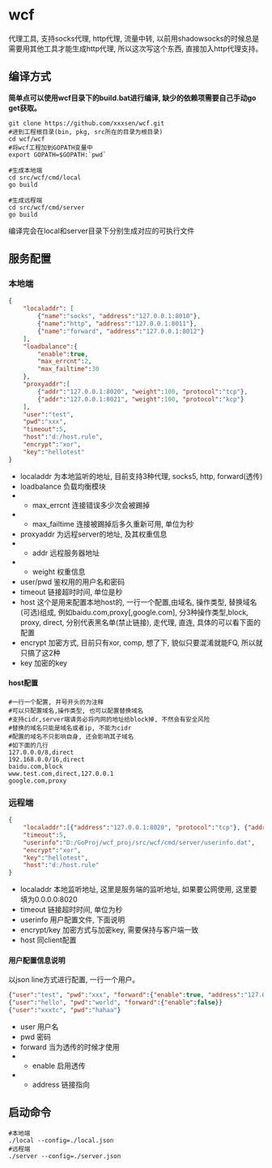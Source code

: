 ﻿# wcf
代理工具, 支持socks代理, http代理, 流量中转, 以前用shadowsocks的时候总是需要用其他工具才能生成http代理, 所以这次写这个东西, 直接加入http代理支持。

## 编译方式
**简单点可以使用wcf目录下的build.bat进行编译, 缺少的依赖项需要自己手动go get获取。**
```shell
git clone https://github.com/xxxsen/wcf.git
#进到工程根目录(bin, pkg, src所在的目录为根目录)
cd wcf/wcf
#将wcf工程加到GOPATH变量中
export GOPATH=$GOPATH:`pwd`

#生成本地端
cd src/wcf/cmd/local
go build

#生成远程端
cd src/wcf/cmd/server 
go build
```
编译完会在local和server目录下分别生成对应的可执行文件

## 服务配置
### 本地端
```json
{
	"localaddr": [
		{"name":"socks", "address":"127.0.0.1:8010"},
		{"name":"http", "address":"127.0.0.1:8011"},
		{"name":"forward", "address":"127.0.0.1:8012"}
	],
	"loadbalance":{
		"enable":true, 
		"max_errcnt":2,
		"max_failtime":30
	},	
	"proxyaddr":[
		{"addr":"127.0.0.1:8020", "weight":100, "protocol":"tcp"},
		{"addr":"127.0.0.1:8021", "weight":100, "protocol":"kcp"}
	],	
	"user":"test",
	"pwd":"xxx",
	"timeout":5,
	"host":"d:/host.rule",
	"encrypt":"xor",
	"key":"hellotest"
}
```
* localaddr 为本地监听的地址, 目前支持3种代理, socks5, http, forward(透传)
* loadbalance 负载均衡模块
* * max_errcnt 连接错误多少次会被踢掉
* * max_failtime 连接被踢掉后多久重新可用, 单位为秒
* proxyaddr 为远程server的地址, 及其权重信息
* * addr 远程服务器地址
* * weight 权重信息
* user/pwd 鉴权用的用户名和密码
* timeout 链接超时时间, 单位是秒
* host 这个是用来配置本地host的, 一行一个配置,由域名, 操作类型, 替换域名(可选)组成, 例如baidu.com,proxy[,google.com], 分3种操作类型,block, proxy, direct, 分别代表黑名单(禁止链接), 走代理, 直连, 具体的可以看下面的配置
* encrypt 加密方式, 目前只有xor, comp, 想了下, 貌似只要混淆就能FQ, 所以就只搞了这2种
* key 加密的key

#### host配置
```host.rule 
#一行一个配置, 井号开头的为注释
#可以只配置域名,操作类型, 也可以配置替换域名
#支持cidr,server端请务必将内网的地址给block掉, 不然会有安全风险
#替换的域名只能是域名或者ip, 不能为cidr
#配置的域名不只影响自身, 还会影响其子域名
#如下面的几行
127.0.0.0/8,direct
192.168.0.0/16,direct
baidu.com,block
www.test.com,direct,127.0.0.1
google.com,proxy
```

### 远程端
```json
{
	"localaddr":[{"address":"127.0.0.1:8020", "protocol":"tcp"}, {"address":"127.0.0.1:8021", "protocol":"kcp"}],
	"timeout":5,
	"userinfo":"D:/GoProj/wcf_proj/src/wcf/cmd/server/userinfo.dat",
	"encrypt":"xor",
	"key":"hellotest",
	"host":"d:/host.rule"
}
```
* localaddr 本地监听地址, 这里是服务端的监听地址, 如果要公网使用, 这里要填为0.0.0.0:8020
* timeout 链接超时时间, 单位为秒
* userinfo 用户配置文件, 下面说明
* encrypt/key 加密方式与加密key, 需要保持与客户端一致
* host 同client配置

#### 用户配置信息说明
以json line方式进行配置, 一行一个用户。
```json
{"user":"test", "pwd":"xxx", "forward":{"enable":true, "address":"127.0.0.1:8000"}}
{"user":"hello", "pwd":"world", "forward":{"enable":false}}
{"user":"xxxtc", "pwd":"hahaa"}
```

* user 用户名
* pwd 密码
* forward 当为透传的时候才使用
* * enable 启用透传
* * address 链接指向

## 启动命令
```
#本地端 
./local --config=./local.json
#远程端 
./server --config=./server.json
```
